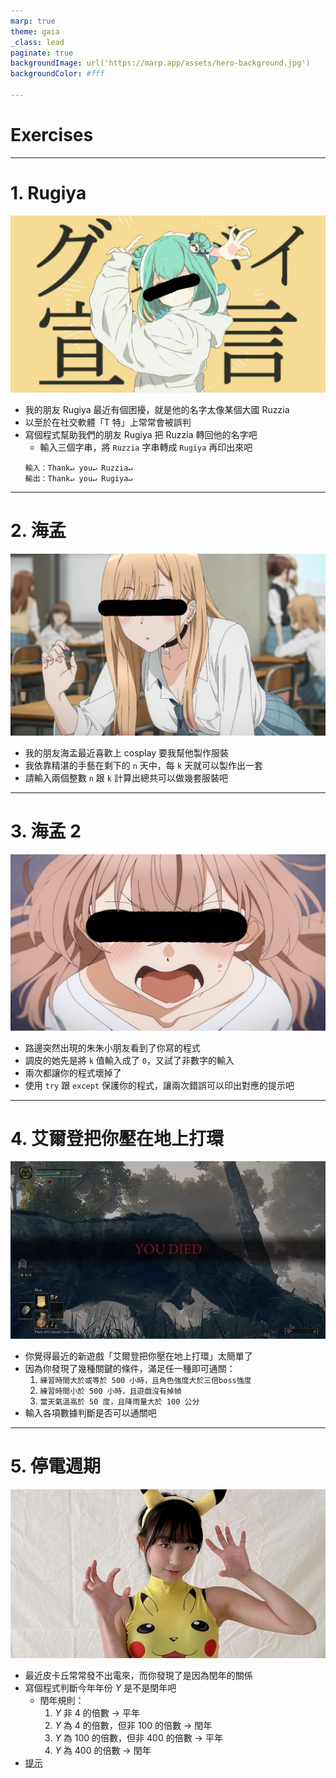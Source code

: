 ```yaml
---
marp: true
theme: gaia
_class: lead
paginate: true
backgroundImage: url('https://marp.app/assets/hero-background.jpg')
backgroundColor: #fff

---
```


<!-- _class: lead -->
# Exercises

---

# 1. Rugiya

![bg opacity:.3](./figures/riguya.webp)

* 我的朋友 Rugiya 最近有個困擾，就是他的名字太像某個大國 Ruzzia
* 以至於在社交軟體「T 特」上常常會被誤判
* 寫個程式幫助我們的朋友 Rugiya 把 Ruzzia 轉回他的名字吧
  * 輸入三個字串，將 `Ruzzia` 字串轉成 `Rugiya` 再印出來吧
  ```
  輸入：Thank↵ you↵ Ruzzia↵
  輸出：Thank↵ you↵ Rugiya↵
  ```

---

# 2. 海孟

![bg opacity:.3](./figures/marin.jpg)

* 我的朋友海孟最近喜歡上 cosplay 要我幫他製作服裝
* 我依靠精湛的手藝在剩下的 `n` 天中，每 `k` 天就可以製作出一套
* 請輸入兩個整數 `n` 跟 `k` 計算出總共可以做幾套服裝吧

---

# 3. 海孟 2

![bg opacity:.3](./figures/ziuziu.jpeg)

* 路邊突然出現的朱朱小朋友看到了你寫的程式
* 調皮的她先是將 `k` 值輸入成了 `0`，又試了非數字的輸入
* 兩次都讓你的程式壞掉了
* 使用 `try` 跟 `except` 保護你的程式，讓兩次錯誤可以印出對應的提示吧

---

# 4. 艾爾登把你壓在地上打環

![bg opacity:.4](./figures/elden_ring.webp)

* 你覺得最近的新遊戲「艾爾登把你壓在地上打環」太簡單了
* 因為你發現了幾種關鍵的條件，滿足任一種即可通關：
  1. `練習時間大於或等於 500 小時，且角色強度大於三倍boss強度`
  2. `練習時間小於 500 小時，且遊戲沒有掉幀`
  3. `當天氣溫高於 50 度，且降雨量大於 100 公分`
* 輸入各項數據判斷是否可以通關吧

---

# 5. 停電週期

![bg opacity:.4](./figures/picachu.jpg)

* 最近皮卡丘常常發不出電來，而你發現了是因為閏年的關係
* 寫個程式判斷今年年份 $Y$ 是不是閏年吧
  * 閏年規則：
    1. $Y$ 非 $4$ 的倍數 -> 平年
    2. $Y$ 為 $4$ 的倍數，但非 $100$ 的倍數 -> 閏年
    3. $Y$ 為 $100$ 的倍數，但非 $400$ 的倍數 -> 平年
    4. $Y$ 為 $400$ 的倍數 -> 閏年
* [提示](https://www.youtube.com/watch?v=6Rm-eZ8rwYU&feature=emb_imp_woyt)

